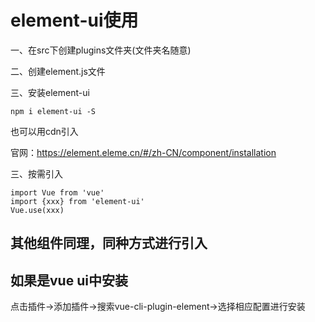# element-ui使用

一、在src下创建plugins文件夹(文件夹名随意)

二、创建element.js文件

三、安装element-ui

```
npm i element-ui -S
```

也可以用cdn引入

官网：https://element.eleme.cn/#/zh-CN/component/installation

三、按需引入

```
import Vue from 'vue'
import {xxx} from 'element-ui'
Vue.use(xxx)
```



## 其他组件同理，同种方式进行引入



## 如果是vue ui中安装

点击插件->添加插件->搜索vue-cli-plugin-element->选择相应配置进行安装



